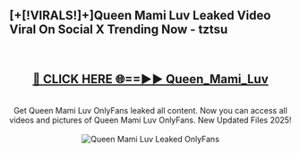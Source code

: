 <h2>[+[!VIRALS!]+]Queen Mami Luv Leaked Video Viral On Social X Trending Now - tztsu</h2>
<br>
<div align="center">
<h2><a href="https://libra.edu.pl?Queen_Mami_Luv" rel="nofollow">🔴 CLICK HERE 🌐==►► Queen_Mami_Luv</a></h2>
<br>
Get Queen Mami Luv OnlyFans leaked all content. Now you can access all videos and pictures of Queen Mami Luv OnlyFans. New Updated Files 2025!
<br>
<br>
<a href="https://libra.edu.pl?Queen_Mami_Luv" rel="nofollow" data-target="animated-image.originalLink"><img src="https://i.ibb.co.com/WyWwxjT/player-gif2.gif" alt="Queen Mami Luv Leaked OnlyFans" style="max-width: 100%; display: inline-block;" data-target="animated-image.originalImage"></a>
</div>
<br>
